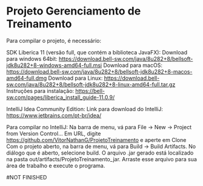 # Projeto Gerenciamento de Treinamento

Para compilar o projeto, é necessário:

SDK Liberica 11 (versão full, que contém a biblioteca JavaFX):
Download para windows 64bit: https://download.bell-sw.com/java/8u282+8/bellsoft-jdk8u282+8-windows-amd64-full.msi
Download para macOS: https://download.bell-sw.com/java/8u282+8/bellsoft-jdk8u282+8-macos-amd64-full.dmg
Download para Linux: https://download.bell-sw.com/java/8u282+8/bellsoft-jdk8u282+8-linux-amd64-full.tar.gz
Instruções para instalação: https://bell-sw.com/pages/liberica_install_guide-11.0.9/

IntelliJ Idea Community Edition:
Link para download do IntelliJ: https://www.jetbrains.com/pt-br/idea/

Para compilar no IntelliJ: 
Na barra de menu, vá para File -> New -> Project from Version Control...
Em URL, digite https://github.com/VitorNathanG/ProjetoTreinamento e aperte em Clone
Com o projeto aberto, na barra de menu, vá para Build -> Build Artifacts. 
No diálogo que é aberto, selecione build.
O arquivo .jar gerado está localizado na pasta out/artifacts/ProjetoTreinamento_jar. Arraste esse arquivo para sua área de trabalho e execute o programa.

#NOT FINISHED
